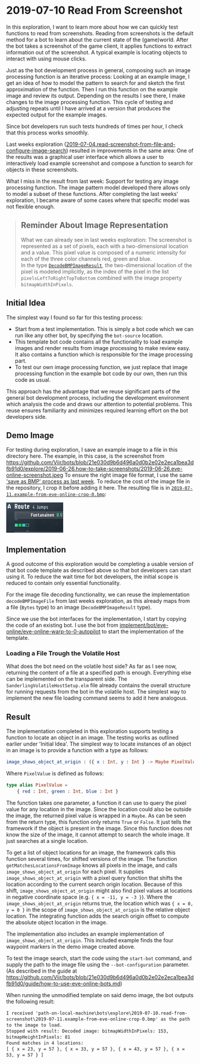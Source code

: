 # 2019-07-10 Read From Screenshot

In this exploration, I want to learn more about how we can quickly test functions to read from screenshots. Reading from screenshots is the default method for a bot to learn about the current state of the (game)world. After the bot takes a screenshot of the game client, it applies functions to extract information out of the screenshot. A typical example is locating objects to interact with using mouse clicks.

Just as the bot development process in general, composing such an image processing function is an iterative process: Looking at an example image, I get an idea of how to model the pattern to search for and sketch the first approximation of the function. Then I run this function on the example image and review its output. Depending on the results I see there, I make changes to the image processing function. This cycle of testing and adjusting repeats until I have arrived at a version that produces the expected output for the example images.

Since bot developers run such tests hundreds of times per hour, I check that this process works smoothly.

Last weeks exploration ([2019-07-04.read-screenshot-from-file-and-configure-image-search](./../2019-07-04.read-screenshot-from-file-and-configure-image-search/app/src/Main.elm)) resulted in improvements in the same area: One of the results was a graphical user interface which allows a user to interactively load example screenshot and compose a function to search for objects in these screenshots.

What I miss in the result from last week: Support for testing any image processing function. The image pattern model developed there allows only to model a subset of these functions. After completing the last weeks' exploration, I became aware of some cases where that specific model was not flexible enough.

> ## Reminder About Image Representation  
>  
> What we can already see in last weeks exploration: The screenshot is represented as a set of pixels, each with a two-dimensional location and a value. This pixel value is composed of a numeric intensity for each of the three color channels red, green and blue.  
> In the type [`DecodeBMPImageResult`](./../2019-07-04.read-screenshot-from-file-and-configure-image-search/app/src/DecodeBMPImage.elm), the two-dimensional location of the pixel is modeled implicitly, as the index of the pixel in the list `pixelsLeftToRightTopToBottom` combined with the image property `bitmapWidthInPixels`.

## Initial Idea

The simplest way I found so far for this testing process:

+ Start from a test implementation. This is simply a bot code which we can run like any other bot, by specifying the `bot-source` location.
+ This template bot code contains all the functionality to load example images and render results from image processing to make review easy. It also contains a function which is responsible for the image processing part.
+ To test our own image processing function, we just replace that image processing function in the example bot code by our own, then run this code as usual.

This approach has the advantage that we reuse significant parts of the general bot development process, including the development environment which analysis the code and draws our attention to potential problems. This reuse ensures familiarity and minimizes required learning effort on the bot developers side.

## Demo Image

For testing during exploration, I save an example image to a file in this directory here. The example, in this case, is the screenshot from https://github.com/Viir/bots/blob/21e030d9b6d496a0d0b2e02e2eca1bea3dfb91d0/explore/2019-06-26.how-to-take-screenshots/2019-06-26.eve-online-screenshot.jpeg
To ensure the right image file format, I use the same ['save as BMP' process as last week](./../2019-07-04.read-screenshot-from-file-and-configure-image-search/app/tests/DecodeBMPImageTest.elm). To reduce the cost of the image file in the repository, I crop it before adding it here. The resulting file is in [`2019-07-11.example-from-eve-online-crop-0.bmp`](./2019-07-11.example-from-eve-online-crop-0.bmp):

![2019-07-11.example-from-eve-online-crop-0.bmp](./2019-07-11.example-from-eve-online-crop-0.bmp)

## Implementation

A good outcome of this exploration would be completing a usable version of that bot code template as described above so that bot developers can start using it. To reduce the wait time for bot developers, the initial scope is reduced to contain only essential functionality.

For the image file decoding functionality, we can reuse the implementation `decodeBMPImageFile` from last weeks exploration, as this already maps from a file (`Bytes` type) to an image (`DecodeBMPImageResult` type).

Since we use the bot interfaces for the implementation, I start by copying the code of an existing bot. I use the bot from [implement/bot/eve-online/eve-online-warp-to-0-autopilot](./../../implement/bot/eve-online/eve-online-warp-to-0-autopilot) to start the implementation of the template.

### Loading a File Trough the Volatile Host

What does the bot need on the volatile host side? As far as I see now, returning the content of a file at a specified path is enough. Everything else can be implemented on the transparent side. The `SanderlingVolatileHostSetup.elm` file already contains the overall structure for running requests from the bot in the volatile host. The simplest way to implement the new file loading command seems to add it here analogous.

## Result

The implementation completed in this exploration supports testing a function to locate an object in an image. The testing works as outlined earlier under 'Initial Idea'.
The simplest way to locate instances of an object in an image is to provide a function with a type as follows:
```elm
image_shows_object_at_origin : ({ x : Int, y : Int } -> Maybe PixelValue) -> Bool
```

Where `PixelValue` is defined as follows:
```elm
type alias PixelValue =
    { red : Int, green : Int, blue : Int }
```

The function takes one parameter, a function it can use to query the pixel value for any location in the image. Since the location could also be outside the image, the returned pixel value is wrapped in a `Maybe`.
As can be seen from the return type, this function only returns `True` or `False`. It just tells the framework if the object is present in the image. Since this function does not know the size of the image, it cannot attempt to search the whole image. It just searches at a single location.

To get a list of object locations for an image, the framework calls this function several times, for shifted versions of the image.
The function `getMatchesLocationsFromImage` knows all pixels in the image, and calls `image_shows_object_at_origin` for each pixel. It supplies `image_shows_object_at_origin` with a pixel query function that shifts the location according to the current search origin location. Because of this shift, `image_shows_object_at_origin` might also find pixel values at locations in negative coordinate space (e.g. `{ x = -11, y = -3 }`).
Where the `image_shows_object_at_origin` returns true, the location which was `{ x = 0, y = 0 }` in the scope of `image_shows_object_at_origin` is the relative object location. The integrating function adds the search origin offset to compute the absolute object location in the image.

The implementation also includes an example implementation of `image_shows_object_at_origin`. This included example finds the four waypoint markers in the demo image created above.

To test the image search, start the code using the `start-bot` command, and supply the path to the image file using the `--bot-configuration` parameter. (As described in the guide at https://github.com/Viir/bots/blob/21e030d9b6d496a0d0b2e02e2eca1bea3dfb91d0/guide/how-to-use-eve-online-bots.md)

When running the unmodified template on said demo image, the bot outputs the following result:

```text
I received 'path-on-local-machine\bots\explore\2019-07-10.read-from-screenshot\2019-07-11.example-from-eve-online-crop-0.bmp' as the path to the image to load.
Stopped with result: Decoded image: bitmapWidthInPixels: 153, bitmapHeightInPixels: 81
Found matches in 4 locations:
[ { x = 23, y = 57 }, { x = 33, y = 57 }, { x = 43, y = 57 }, { x = 53, y = 57 } ]
```
